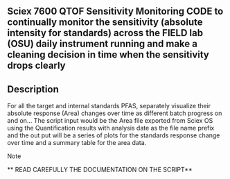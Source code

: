 Sciex 7600 QTOF Sensitivity Monitoring CODE to continually monitor the sensitivity (absolute intensity for standards) across the FIELD lab (OSU) daily instrument running and make a cleaning decision in time when the sensitivity drops clearly
---------------------------------------
Description
-----------
For all the target and internal standards PFAS, separately visualize their absolute response (Area) changes over time as different batch progress on and on...
The script input would be the Area file exported from Sciex OS using the Quantification results with analysis date as the file name prefix and the out put will be a series of plots for the standards response change over time and a summary table for the area data. 

> [!NOTE]
> ** READ CAREFULLY THE DOCUMENTATION ON THE SCRIPT**
